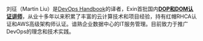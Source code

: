 刘征（Martin Liu）是[DevOps Handbook](http://www.ituring.com.cn/book/1891)的译者，Exin首批国内[**DOP和DOM认证讲师**](https://www.exin.jp/CN/zh/exams/&fw=exin-devops)，从业十多年以来积累了丰富的云计算技术和项目经验，持有红帽RHCA认证和AWS高级架构师认证。谙熟企业数据中心的IT服务管理。目前致力于推广DevOps的理念和技术实践。
